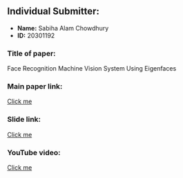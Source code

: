 ## Individual Submitter:
- **Name:** Sabiha Alam Chowdhury
- **ID:** 20301192

### Title of paper:
Face Recognition Machine Vision System Using Eigenfaces

### Main paper link:
[Click me](https://arxiv.org/pdf/1705.02782v1.pdf)

### Slide link:
[Click me](https://www.canva.com/design/DAFy1_-v0L4/PxRBSQGWlzDEJ4WpcJdPUg/view?utm_content=DAFy1_-v0L4&utm_campaign=designshare&utm_medium=link&utm_source=editor)

### YouTube video:
[Click me](#)
